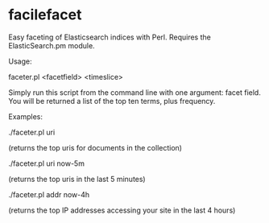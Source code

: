 facilefacet
===========
Easy faceting of Elasticsearch indices with Perl. Requires the ElasticSearch.pm module.

Usage:

faceter.pl &lt;facetfield&gt; &lt;timeslice&gt;

Simply run this script from the command line with one argument: facet field. You will be returned a list of the top ten terms, plus frequency.

Examples:

./faceter.pl uri

 (returns the top uris for documents in the collection)

./faceter.pl uri now-5m

(returns the top uris in the last 5 minutes)

./faceter.pl addr now-4h

(returns the top IP addresses accessing your site in the last 4 hours)
 
